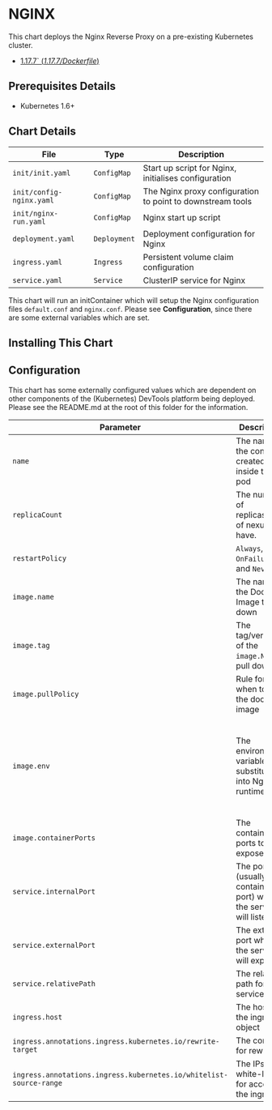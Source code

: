 # NGINX

This chart deploys the Nginx Reverse Proxy on a pre-existing Kubernetes cluster.

- [1.17.7` (*1.17.7/Dockerfile*)]()

## Prerequisites Details

- Kubernetes 1.6+

## Chart Details

|File|Type|Description|
|---------------------------|-----------------------------------|----------------------------|
|```init/init.yaml```| ```ConfigMap``` | Start up script for Nginx, initialises configuration |
|```init/config-nginx.yaml```| ```ConfigMap``` | The Nginx proxy configuration to point to downstream tools |
|```init/nginx-run.yaml```| ```ConfigMap``` | Nginx start up script  |
|```deployment.yaml```| ```Deployment``` | Deployment configuration for Nginx |
|```ingress.yaml```| ```Ingress``` | Persistent volume claim configuration |
|```service.yaml```| ```Service``` | ClusterIP service for Nginx |

This chart will run an initContainer which will setup the Nginx configuration files ```default.conf``` and ```nginx.conf```. Please see **Configuration**, since there are some external variables which are set.

## Installing This Chart

## Configuration
This chart has some externally configured values which are dependent on other components of the (Kubernetes) DevTools platform being deployed. Please see the README.md at the root of this folder for the information.

|Parameter|Description|Default|
|---------------------------|-----------------------------------|----------------------------------------------------------|
|```name```| The name of the container created inside the pod | Nginx |
|```replicaCount```| The number of replicas/pods of nexus to have. | ```1``` |
|```restartPolicy```| ```Always```, ```OnFailure```, and ```Never``` | ```Always``` |
|```image.name```| The name of the Docker Image to pull down | ```gogodi91/nginx``` |
|```image.tag```| The tag/version of the ```image.Name``` to pull down | ```1.17.7``` |
|```image.pullPolicy```| Rule for when to pull the docker image | ```Always```|
|```image.env```| The environment variables to substitute into Nginx at runtime |```${LDAP_SERVER} ${LDAP_ACCOUNTBASE} ${LDAP_ROOTDN} ${LDAP_MANAGER_DN} ${LDAP_DISPLAY_NAME_ATTRIBUTE_NAME} ${LDAP_MAIL_ADDRESS_ATTRIBUTE_NAME} ${LDAP_USER_BASE_DN} ${LDAP_GROUP_BASE_DN} ${LDAP_USER_SEARCH} ${LDAP_ACCOUNTPATTERN} ${LDAP_ACCOUNTFULLNAME} ${LDAP_GROUPPATTERN} ${LDAP_GROUPMEMBERPATTERN} ${LDAP_GROUP_NAME_ADMIN}```|
|```image.containerPorts```| The container ports to expose |```http: "8080";https: "8443"```|
|```service.internalPort```| The port (usually container port) which the service will listen to | ```8080``` |
|```service.externalPort```| The external port which the service will expose  | ```80``` |
|```service.relativePath```| The relative path for the service  | ```/``` |
|```ingress.host```| The host for the ingress object | ```""``` |
|```ingress.annotations.ingress.kubernetes.io/rewrite-target```| The context for rewriting | ```/``` |
|```ingress.annotations.ingress.kubernetes.io/whitelist-source-range```| The IPs white-listed for accessing the ingress | ```0.0.0.0/0``` |